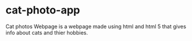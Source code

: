 # cat-photo-app
Cat photos Webpage is a webpage made using html and html 5 that gives info about cats and thier hobbies.
